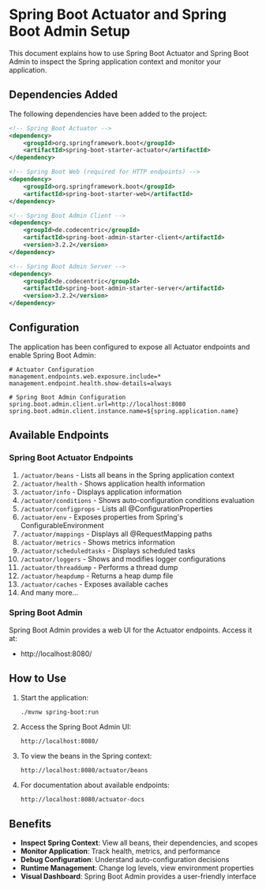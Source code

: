 # Spring Boot Actuator and Spring Boot Admin Setup

This document explains how to use Spring Boot Actuator and Spring Boot Admin to inspect the Spring application context and monitor your application.

## Dependencies Added

The following dependencies have been added to the project:

```xml
<!-- Spring Boot Actuator -->
<dependency>
    <groupId>org.springframework.boot</groupId>
    <artifactId>spring-boot-starter-actuator</artifactId>
</dependency>

<!-- Spring Boot Web (required for HTTP endpoints) -->
<dependency>
    <groupId>org.springframework.boot</groupId>
    <artifactId>spring-boot-starter-web</artifactId>
</dependency>

<!-- Spring Boot Admin Client -->
<dependency>
    <groupId>de.codecentric</groupId>
    <artifactId>spring-boot-admin-starter-client</artifactId>
    <version>3.2.2</version>
</dependency>

<!-- Spring Boot Admin Server -->
<dependency>
    <groupId>de.codecentric</groupId>
    <artifactId>spring-boot-admin-starter-server</artifactId>
    <version>3.2.2</version>
</dependency>
```

## Configuration

The application has been configured to expose all Actuator endpoints and enable Spring Boot Admin:

```properties
# Actuator Configuration
management.endpoints.web.exposure.include=*
management.endpoint.health.show-details=always

# Spring Boot Admin Configuration
spring.boot.admin.client.url=http://localhost:8080
spring.boot.admin.client.instance.name=${spring.application.name}
```

## Available Endpoints

### Spring Boot Actuator Endpoints

1. `/actuator/beans` - Lists all beans in the Spring application context
2. `/actuator/health` - Shows application health information
3. `/actuator/info` - Displays application information
4. `/actuator/conditions` - Shows auto-configuration conditions evaluation
5. `/actuator/configprops` - Lists all @ConfigurationProperties
6. `/actuator/env` - Exposes properties from Spring's ConfigurableEnvironment
7. `/actuator/mappings` - Displays all @RequestMapping paths
8. `/actuator/metrics` - Shows metrics information
9. `/actuator/scheduledtasks` - Displays scheduled tasks
10. `/actuator/loggers` - Shows and modifies logger configurations
11. `/actuator/threaddump` - Performs a thread dump
12. `/actuator/heapdump` - Returns a heap dump file
13. `/actuator/caches` - Exposes available caches
14. And many more...

### Spring Boot Admin

Spring Boot Admin provides a web UI for the Actuator endpoints. Access it at:
- http://localhost:8080/

## How to Use

1. Start the application:
   ```bash
   ./mvnw spring-boot:run
   ```

2. Access the Spring Boot Admin UI:
   ```
   http://localhost:8080/
   ```

3. To view the beans in the Spring context:
   ```
   http://localhost:8080/actuator/beans
   ```
   
4. For documentation about available endpoints:
   ```
   http://localhost:8080/actuator-docs
   ```

## Benefits

- **Inspect Spring Context**: View all beans, their dependencies, and scopes
- **Monitor Application**: Track health, metrics, and performance
- **Debug Configuration**: Understand auto-configuration decisions
- **Runtime Management**: Change log levels, view environment properties
- **Visual Dashboard**: Spring Boot Admin provides a user-friendly interface
